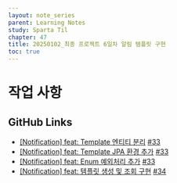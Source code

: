 ```yaml
---
layout: note_series
parent: Learning Notes
study: Sparta Til
chapter: 47
title: 20250102_최종 프로젝트 6일차 알림 템플릿 구현
toc: true
---
```


# 작업 사항
## GitHub Links
- [[Notification] feat: Template 엔티티 분리](https://github.com/BobJool/Waiting-Reservation-Service/pull/37/commits/64aa6a427f74e1a81afef819dcc30010f93d661a) [#33](https://github.com/BobJool/Waiting-Reservation-Service/issues/33)
- [[Notification] feat: Template JPA 환경 추가](https://github.com/BobJool/Waiting-Reservation-Service/pull/37/commits/30b611ba05a5085826d0d3e742f133b87237b3e0) [#33](https://github.com/BobJool/Waiting-Reservation-Service/issues/33)
- [[Notification] feat: Enum 예외처리 추가](https://github.com/BobJool/Waiting-Reservation-Service/pull/37/commits/63fc0005154214071fc69a7edf712578eb7c4d5b) [#33](https://github.com/BobJool/Waiting-Reservation-Service/issues/33)
- [[Notification] feat: 템플릿 생성 및 조회 구현](https://github.com/BobJool/Waiting-Reservation-Service/pull/37/commits/5a286cdff83c6e6c348f75ab8213f49af0c8f082) [#34](https://github.com/BobJool/Waiting-Reservation-Service/issues/34)